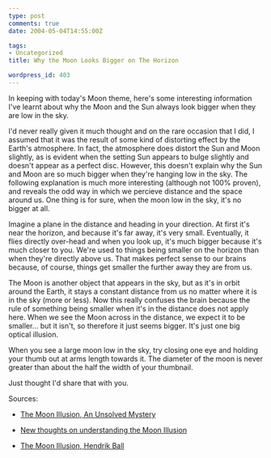 ```yaml
---
type: post
comments: true
date: 2004-05-04T14:55:00Z

tags:
- Uncategorized
title: Why the Moon Looks Bigger on The Horizon

wordpress_id: 403
---
```


In keeping with today's Moon theme, here's some interesting information I've learnt about why the Moon and the Sun always look bigger when they are low in the sky.



	

I'd never really given it much thought and on the rare occasion that I did, I assumed that it was the result of some kind of distorting effect by the Earth's atmosphere. In fact, the atmosphere does distort the Sun and Moon slightly, as is evident when the setting Sun appears to bulge slightly and doesn't appear as a perfect disc. However, this doesn't explain why the Sun and Moon are so much bigger when they're hanging low in the sky. The following explanation is much more interesting (although not 100% proven), and reveals the odd way in which we percieve distance and the space around us. One thing is for sure, when the moon low in the sky, it's no bigger at all. 



	

Imagine a plane in the distance and heading in your direction. At first it's near the horizon, and because it's far away, it's very small. Eventually, it flies directly over-head and when you look up, it's much bigger because it's much closer to you. We're used to things being smaller on the horizon than when they're directly above us. That makes perfect sense to our brains because, of course, things get smaller the further away they are from us.   



	

The Moon is another object that appears in the sky, but as it's in orbit around the Earth, it stays a constant distance from us no matter where it is in the sky (more or less). Now this really confuses the brain because the rule of something being smaller when it's in the distance does not apply here. When we see the Moon across in the distance, we expect it to be smaller… but it isn't, so therefore it just seems bigger. It's just one big optical illusion. 



	

When you see a large moon low in the sky, try closing one eye and holding your thumb out at arms length towards it. The diameter of the moon is never greater than about the half the width of your thumbnail.



	

Just thought I'd share that with you.



	

Sources:



	


	
  * [The Moon Illusion, An Unsolved Mystery](http://www.lhup.edu/~dsimanek/3d/moonillu.htm)     

		
  * [New thoughts on understanding the Moon Illusion](http://www.griffithobs.org/IPSMoonIllus.html)

		
  * [The Moon Illusion, Hendrik Ball](http://www.grand-illusions.com/moon.htm)

	
